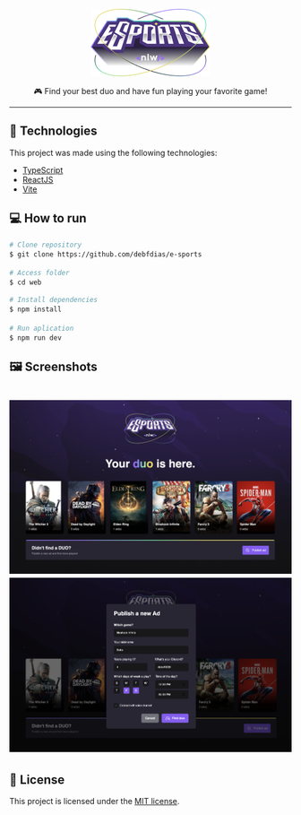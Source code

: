 

<p align="center">
   <img src="../.github/logo.png" alt="e-sports" />
</p>


<p align="center">
🎮 Find your best duo and have fun playing your favorite game!
</p>

---

## :rocket: Technologies
This project was made using the following technologies:

* [TypeScript](https://www.typescriptlang.org/)      
* [ReactJS](https://reactjs.org/)      
* [Vite](https://vitejs.dev/)


## :computer: How to run

```bash
# Clone repository
$ git clone https://github.com/debfdias/e-sports

# Access folder 
$ cd web
```

```bash
# Install dependencies
$ npm install

# Run aplication
$ npm run dev

```

## :framed_picture: Screenshots ##

<h1 align="center">
    <img alt = "Screen1" src = "../.github/web1.png" width = "700px" />
    <img alt = "Screen2" src = "../.github/web2.png" width = "700px" />
</h1>


## :page_facing_up: License

This project is licensed under the [MIT license](./LICENSE).